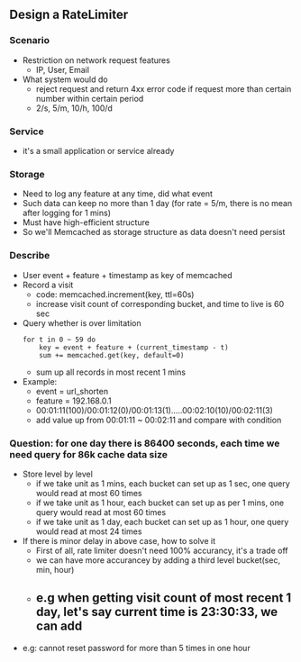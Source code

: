 ## Design a RateLimiter
### Scenario
- Restriction on network request features
	- IP, User, Email
- What system would do
	- reject request and return 4xx error code if request more than certain number within certain period
	- 2/s, 5/m, 10/h, 100/d

### Service
- it's a small application or service already

### Storage
- Need to log any feature at any time, did what event
- Such data can keep no more than 1 day (for rate = 5/m, there is no mean after logging for 1 mins)
- Must have high-efficient structure
- So we'll Memcached as storage structure as data doesn't need persist

### Describe
- User event + feature + timestamp as key of memcached
- Record a visit
	- code: memcached.increment(key, ttl=60s)
	- increase visit count of corresponding bucket, and time to live is 60 sec
- Query whether is over limitation
	```
	for t in 0 ~ 59 do
		key = event + feature + (current_timestamp - t)
		sum += memcached.get(key, default=0)
	```
	- sum up all records in most recent 1 mins 
- Example:
	- event = url_shorten
	- feature = 192.168.0.1
	- 00:01:11(100)/00:01:12(0)/00:01:13(1).....00:02:10(10)/00:02:11(3)
	- add value up from 00:01:11 ~ 00:02:11 and compare with condition
### Question: for one day there is 86400 seconds, each time we need query for 86k cache data size
- Store level by level
	- if we take unit as 1 mins, each bucket can set up as 1 sec, one query would read at most 60 times
	- if we take unit as 1 hour, each bucket can set up as per 1 mins, one query would read at most 60 times
	- if we take unit as 1 day, each bucket can set up as 1 hour, one query would read at most 24 times
- If there is minor delay in above case, how to solve it
	- First of all, rate limiter doesn't need 100% accurancy, it's a trade off
	- we can have more accurancey by adding a third level bucket(sec, min, hour)
	- e.g when getting visit count of most recent 1 day, let's say current time is 23:30:33, we can add
		- 
- e.g: cannot reset password for more than 5 times in one hour

<!--stackedit_data:
eyJoaXN0b3J5IjpbMjY3NjkwMTAsMjEwMDcyNDczMiwtMzU4NT
ExODU0LC0yMTEzNTAwNzIwLC0yMTUzMTEzNDAsNzMwOTk4MTE2
XX0=
-->